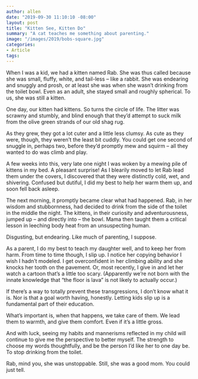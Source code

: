```yaml
---
author: allen
date: "2019-09-30 11:10:10 -08:00"
layout: post
title: "Kitten See, Kitten Do"
summary: "A cat teaches me something about parenting."
image: "/images/2019/bobs-square.jpg"
categories:
- Article
tags:
---
```


When I was a kid, we had a kitten named Rab. She was thus called because she was small, fluffy, white, and tail-less – like a rabbit. She was endearing and snuggly and prosh, or at least she was when she wasn’t drinking from the toilet bowl. Even as an adult, she stayed small and roughly spherical. To us, she was still a kitten.

One day, our kitten had kittens. So turns the circle of life. The litter was scrawny and stumbly, and blind enough that they’d attempt to suck milk from the olive green strands of our old shag rug.

As they grew, they got a lot cuter and a little less clumsy. As cute as they were, though, they weren’t the least bit cuddly. You could get one second of snuggle in, perhaps two, before they’d promptly mew and squirm – all they wanted to do was climb and play.

A few weeks into this, very late one night I was woken by a mewing pile of kittens in my bed. A pleasant surprise! As I blearily moved to let Rab lead them under the covers, I discovered that they were distinctly cold, wet, and shivering. Confused but dutiful, I did my best to help her warm them up, and soon fell back asleep.

The next morning, it promptly became clear what had happened. Rab, in her wisdom and stubbornness, had decided to drink from the side of the toilet in the middle the night. The kittens, in their curiosity and adventurousness, jumped up – and directly into – the bowl. Mama then taught them a critical lesson in leeching body heat from an unsuspecting human.

Disgusting, but endearing. Like much of parenting, I suppose.

As a parent, I do my best to teach my daughter well, and to keep her from harm. From time to time though, I slip up. I notice her copying behavior I wish I hadn’t modeled. I get overconfident in her climbing ability and she knocks her tooth on the pavement. Or, most recently, I give in and let her watch a cartoon that’s a little too scary. (Apparently we’re not born with the innate knowledge that “the floor is lava” is not likely to actually occur.)

If there’s a way to totally prevent these transgressions, I don’t know what it is. Nor is that a goal worth having, honestly. Letting kids slip up is a fundamental part of their education.

What’s important is, when that happens, we take care of them. We lead them to warmth, and give them comfort. Even if it’s a little gross.

And with luck, seeing my habits and mannerisms reflected in my child will continue to give me the perspective to better myself. The strength to choose my words thoughtfully, and be the person I’d like her to one day be. To stop drinking from the toilet.

Rab, mind you, she was unstoppable. Still, she was a good mom. You could just tell.
